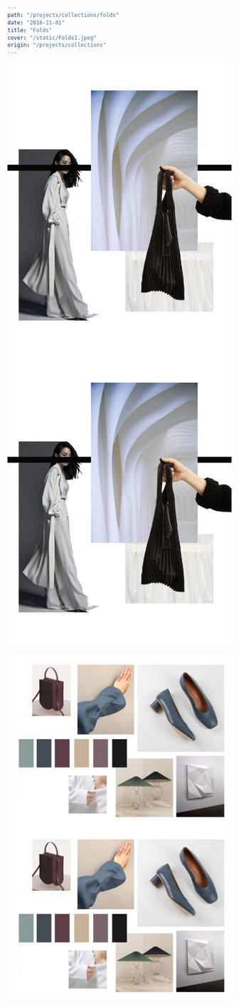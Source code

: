 ```yaml
---
path: "/projects/collections/folds"
date: "2018-11-01"
title: "Folds"
cover: "/static/Folds1.jpeg"
origin: "/projects/collections"
---
```

<div className="post-content">
<div className="content-image">
<zoom-image 
  src='/static/Folds1.jpeg' 
  zoomSrc='/static/Folds1.jpeg' 
  caption='Javia - Folds'>
</zoom-image>
<hidden>
    <img src='/static/Folds1.jpeg' />
    <img src='/static/Folds1.jpeg' />
</hidden>

<zoom-image 
  src='/static/Folds2.jpeg' 
  zoomSrc='/static/Folds2.jpeg' 
  caption='Javia - Folds'>
</zoom-image>
<hidden>
    <img src='/static/Folds2.jpeg' />
    <img src='/static/Folds2.jpeg' />
</hidden>
</div>
</div>
